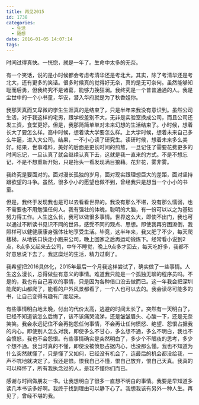 ```yaml
---
title: 再见2015
id: 1738
categories:
  - 生活
  - 随想
date: 2016-01-05 14:07:14
tags:
---
```


时间过得真快。一恍惚，就是一年了。生命中太多的无奈。

有一个笑话，说的是小时候都会考虑考清华还是考北大。其实，除了考清华还是考北大，还有更多的笑话。很多时候真的觉得好无奈，真的是无可奈何。虽然能够知耻而后勇，但我终究不是诸葛，能够力挽狂澜。我终究是一个普普通通的人。我是尘世中的一个小书童，华安，潜入华府就是为了秋香姐你。

我那天真而又卑微的学生生涯真的是结束了，只是半年来我没有意识到。虽然公司生活，对于我这样的宅男，跟学校差别不大，无非是实验室换成公司，而且公司还发工资，食堂更好。但是，我那简简单单对未来幻想的生活结束了。小时候，想着长大了要怎么样。高中时候，想着读大学要怎么样。上大学时候，想着未来自己多么牛逼，进入大公司。结果，一不小心读了研究生。读研时候，想着未来多么美好。结果，世事难料，美好的后面是更长时间的煎熬，一旦记住了需要花费更多的时间忘记，一旦认真了就会继续认真下去，这就是我一直来的方式。不是不想忘记，不是不想重新开始，只是抬头一看发现满目狼藉。花非花，雾非雾。

我终究是要面对的。面对漫长孤独的岁月，面对现实跟理想巨大的差距，面对坚持跟欲望的斗争。虽然，很多小小的愿望也做不到，曾经我只是想当一个小小的书童。

但是，我终于发现我也是可以去看看世界的。我没有那么不堪，没有那么懦弱，也不需要也不用勉强任何人。我有强壮的体魄，聪明的大脑，有一份可以以之为基础努力得工作。人生这么长，我可以做很多事情。世界这么大，即使不出门，我也可以通过不断读书见识不同的世界，感受不同的观点、思想。即使我再穷困潦倒，我照样可以健健康康身强体壮地享受生活。毕竟，这半年来，我又肥了不少，每天爬楼梯，从地铁口快走小跑来公司，晚上回家之后再运动锻炼下。经常看小说到2点，8点多又起来去公司，中午不睡觉，晚上9点多才回去，每天吃好多，我都不好意思说下去了。我这糜烂的生活，精力过剩了。

我希望把2016具体化，2015年最后一个月我这样尝试了，确实做了一些事情。人生这么漫长，总得做些有意义的事情。难道我只能是一个孤独无聊的程序员吗。不是的，我也有自己喜欢的事情，只是因为各种借口没去做而已。这一年我会把深圳能爬的山都爬了，能看的户外风景都看了，一个人也可以去的。我会读尽可能多的书，让自己变得有趣有广度起来。



有些事情明白地太晚，付出的代价太高，逃避的时间太长了。突然有一天明白了，已经不知道该怎么后悔了，该不该痛哭流涕，还是皱皱眉头、心酸一下，还是无奈笑笑。我会永远记住不会再抱怨任何事情，不会再让任何愤怒、绝望、怨恨占据我的内心。即使别人怎么对我，即使多么不甘心，多么想不通，多么不明白，我也不会愤怒，我也不会怨恨。有些事情确实是突然明白了，多少个不眠夜的思考，多少个想不通。我当时真的不懂，即使没被愤怒占据内心，也没那么懂。我也不知道为什么突然就懂了，只是懂了又如何，已经没有机会了，连最后的机会都没给我，一声不吭地就决定了。我还是恨。恨我自己不懂，恨自己放弃，恨自己天真。我真的可以释怀了，所有我执念过的人，是我不懂你们而已。

感谢与时间做朋友一书。让我想明白了很多一直想不明白的事情。我要是早知道多读几本书该多好啊。我终于找到理由可以静下心了。我想我该有另外一种人生。再见了，曾经不堪的我。